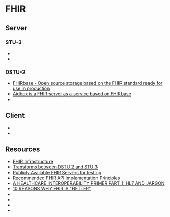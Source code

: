 # FHIR

## Server
### STU-3
- []()
- []()

### DSTU-2
- [FHIRbase - Open source storage based on the FHIR standard ready for use in production](http://fhirbase.github.io/index.html)
- [Aidbox is a FHIR server as a service based on FHIRbase](https://aidbox.io/docs/Features.html)
- []()

## Client
- []()
- []()

## Resources

- [FHIR Infrastructure](http://wiki.hl7.org/index.php?title=FHIR_Infrastructure)
- [Transforms between DSTU 2 and STU 3](https://hl7.org/fhir/r2maps.html)
- [Publicly Available FHIR Servers for testing](http://wiki.hl7.org/index.php?title=Publicly_Available_FHIR_Servers_for_testing)
- [Recommended FHIR API Implementation Principles](https://datica.com/academy/recommended-fhir-api-implementation-principles/)
- [A HEALTHCARE INTEROPERABILITY PRIMER PART 1: HL7 AND JARGON](https://www.redoxengine.com/library/healthcare-interoperability-primer-hl7)
- [10 REASONS WHY FHIR IS "BETTER"](https://www.redoxengine.com/library/fhir-better)
- []()
- []()
- []()
- []()
